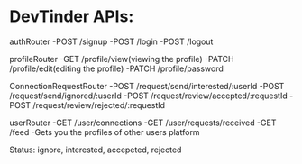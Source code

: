 # DevTinder APIs:

authRouter
-POST /signup
-POST /login
-POST /logout

profileRouter
-GET  /profile/view(viewing the profile)
-PATCH /profile/edit(editing the profile)
-PATCH /profile/password

ConnectionRequestRouter
-POST /request/send/interested/:userId
-POST /request/send/ignored/:userId
-POST /request/review/accepted/:requestId
-POST /request/review/rejected/:requestId

userRouter
-GET /user/connections
-GET /user/requests/received
-GET /feed -Gets you the profiles of other users platform


Status: ignore, interested, accepeted, rejected